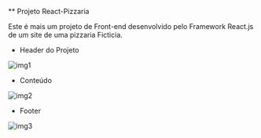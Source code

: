 ** Projeto React-Pizzaria

Este é mais um projeto de Front-end desenvolvido pelo Framework React.js de um site de uma pizzaria Ficticia. 


* Header do Projeto

![img1](https://github.com/RonaldoNascimentoSantos/pizzaria/assets/96897007/046fe712-2eb7-43ec-a486-6dfdaf23b86c)


* Conteúdo 

![img2](https://github.com/RonaldoNascimentoSantos/pizzaria/assets/96897007/bb749b6c-a734-4e36-a891-dfa80a2b8981)





* Footer

![img3](https://github.com/RonaldoNascimentoSantos/pizzaria/assets/96897007/a80c843f-ef4b-4947-83ab-964c2982adc0)




